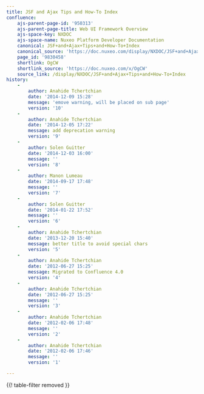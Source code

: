 ```yaml
---
title: JSF and Ajax Tips and How-To Index
confluence:
    ajs-parent-page-id: '950313'
    ajs-parent-page-title: Web UI Framework Overview
    ajs-space-key: NXDOC
    ajs-space-name: Nuxeo Platform Developer Documentation
    canonical: JSF+and+Ajax+Tips+and+How-To+Index
    canonical_source: 'https://doc.nuxeo.com/display/NXDOC/JSF+and+Ajax+Tips+and+How-To+Index'
    page_id: '9830458'
    shortlink: OgCW
    shortlink_source: 'https://doc.nuxeo.com/x/OgCW'
    source_link: /display/NXDOC/JSF+and+Ajax+Tips+and+How-To+Index
history:
    - 
        author: Anahide Tchertchian
        date: '2014-12-09 15:28'
        message: 'emove warning, will be placed on sub page'
        version: '10'
    - 
        author: Anahide Tchertchian
        date: '2014-12-05 17:22'
        message: add deprecation warning
        version: '9'
    - 
        author: Solen Guitter
        date: '2014-12-03 16:00'
        message: ''
        version: '8'
    - 
        author: Manon Lumeau
        date: '2014-09-17 17:48'
        message: ''
        version: '7'
    - 
        author: Solen Guitter
        date: '2014-01-22 17:52'
        message: ''
        version: '6'
    - 
        author: Anahide Tchertchian
        date: '2013-12-20 15:40'
        message: better title to avoid special chars
        version: '5'
    - 
        author: Anahide Tchertchian
        date: '2012-06-27 15:25'
        message: Migrated to Confluence 4.0
        version: '4'
    - 
        author: Anahide Tchertchian
        date: '2012-06-27 15:25'
        message: ''
        version: '3'
    - 
        author: Anahide Tchertchian
        date: '2012-02-06 17:48'
        message: ''
        version: '2'
    - 
        author: Anahide Tchertchian
        date: '2012-02-06 17:46'
        message: ''
        version: '1'

---
```

{{! table-filter removed }}